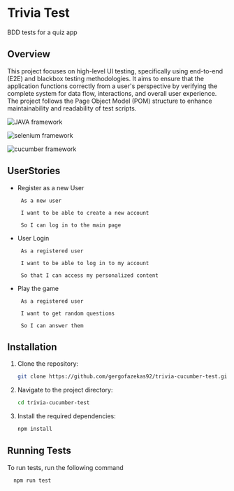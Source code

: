 
# Trivia Test

BDD tests for a quiz app

## Overview

This project focuses on high-level UI testing, specifically using end-to-end (E2E) and blackbox testing methodologies. It aims to ensure that the application functions correctly from a user's perspective by verifying the complete system for data flow, interactions, and overall user experience. The project follows the Page Object Model (POM) structure to enhance maintainability and readability of test scripts.

![JAVA framework](https://img.shields.io/badge/framework-JAVA-red)

![selenium framework](https://img.shields.io/badge/framework-selenium-blue)

![cucumber framework](https://img.shields.io/badge/framework-cucumber-gree)




## UserStories

- Register as a new User

       As a new user

       I want to be able to create a new account

       So I can log in to the main page

- User Login

       As a registered user

       I want to be able to log in to my account

       So that I can access my personalized content

- Play the game

       As a registered user

       I want to get random questions

       So I can answer them


## Installation

1. Clone the repository:
    ```sh
    git clone https://github.com/gergofazekas92/trivia-cucumber-test.git
    ```
2. Navigate to the project directory:
    ```sh
    cd trivia-cucumber-test
    ```
3. Install the required dependencies:
    ```sh
    npm install
    ```

## Running Tests

To run tests, run the following command

```bash
  npm run test
```

